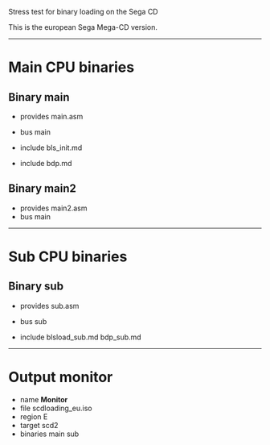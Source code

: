 Stress test for binary loading on the Sega CD

This is the european Sega Mega-CD version.


--------------------------------------

Main CPU binaries
=================


Binary main
-----------

 - provides main.asm
 - bus main

 - include bls_init.md
 - include bdp.md

Binary main2
------------

 - provides main2.asm
 - bus main

--------------------------------------

Sub CPU binaries
================


Binary sub
----------

 - provides sub.asm
 - bus sub

 - include blsload_sub.md bdp_sub.md

--------------------------------------

Output monitor
==============

 - name **Monitor**
 - file scdloading_eu.iso
 - region E
 - target scd2
 - binaries main sub

